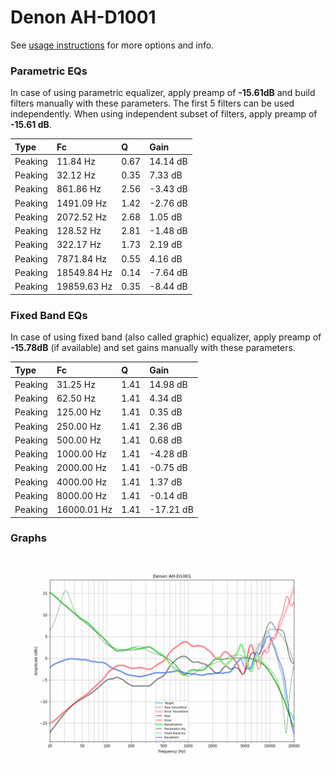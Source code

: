 # Denon AH-D1001
See [usage instructions](https://github.com/jaakkopasanen/AutoEq#usage) for more options and info.

### Parametric EQs
In case of using parametric equalizer, apply preamp of **-15.61dB** and build filters manually
with these parameters. The first 5 filters can be used independently.
When using independent subset of filters, apply preamp of **-15.61 dB**.

| Type    | Fc          |    Q | Gain     |
|:--------|:------------|:-----|:---------|
| Peaking | 11.84 Hz    | 0.67 | 14.14 dB |
| Peaking | 32.12 Hz    | 0.35 | 7.33 dB  |
| Peaking | 861.86 Hz   | 2.56 | -3.43 dB |
| Peaking | 1491.09 Hz  | 1.42 | -2.76 dB |
| Peaking | 2072.52 Hz  | 2.68 | 1.05 dB  |
| Peaking | 128.52 Hz   | 2.81 | -1.48 dB |
| Peaking | 322.17 Hz   | 1.73 | 2.19 dB  |
| Peaking | 7871.84 Hz  | 0.55 | 4.16 dB  |
| Peaking | 18549.84 Hz | 0.14 | -7.64 dB |
| Peaking | 19859.63 Hz | 0.35 | -8.44 dB |

### Fixed Band EQs
In case of using fixed band (also called graphic) equalizer, apply preamp of **-15.78dB**
(if available) and set gains manually with these parameters.

| Type    | Fc          |    Q | Gain      |
|:--------|:------------|:-----|:----------|
| Peaking | 31.25 Hz    | 1.41 | 14.98 dB  |
| Peaking | 62.50 Hz    | 1.41 | 4.34 dB   |
| Peaking | 125.00 Hz   | 1.41 | 0.35 dB   |
| Peaking | 250.00 Hz   | 1.41 | 2.36 dB   |
| Peaking | 500.00 Hz   | 1.41 | 0.68 dB   |
| Peaking | 1000.00 Hz  | 1.41 | -4.28 dB  |
| Peaking | 2000.00 Hz  | 1.41 | -0.75 dB  |
| Peaking | 4000.00 Hz  | 1.41 | 1.37 dB   |
| Peaking | 8000.00 Hz  | 1.41 | -0.14 dB  |
| Peaking | 16000.01 Hz | 1.41 | -17.21 dB |

### Graphs
![](./Denon%20AH-D1001.png)